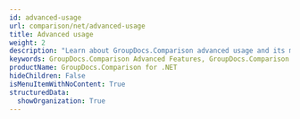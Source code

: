 ```yaml
---
id: advanced-usage
url: comparison/net/advanced-usage
title: Advanced usage
weight: 2
description: "Learn about GroupDocs.Comparison advanced usage and its multiple powerful features like document comparison customisation, loading documents from different sources etc."
keywords: GroupDocs.Comparison Advanced Features, GroupDocs.Comparison Customization, GroupDocs.Comparison Advanced Features C#
productName: GroupDocs.Comparison for .NET
hideChildren: False
isMenuItemWithNoContent: True
structuredData:
  showOrganization: True
---
```

